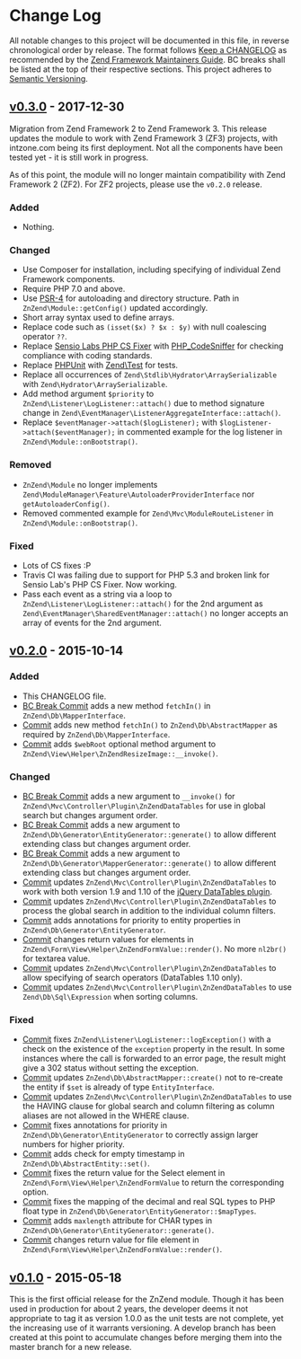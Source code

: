 # Change Log

All notable changes to this project will be documented in this file, in reverse chronological order by release.
The format follows [Keep a CHANGELOG](http://keepachangelog.com/) as recommended by the
[Zend Framework Maintainers Guide](https://github.com/zendframework/maintainers/blob/master/MAINTAINERS.md).
BC breaks shall be listed at the top of their respective sections.
This project adheres to [Semantic Versioning](http://semver.org/).

## [v0.3.0] - 2017-12-30
Migration from Zend Framework 2 to Zend Framework 3. This release updates the module to work with Zend Framework 3 (ZF3)
projects, with intzone.com being its first deployment. Not all the components have been tested yet - it is still
work in progress.

As of this point, the module will no longer maintain compatibility with Zend Framework 2 (ZF2).
For ZF2 projects, please use the `v0.2.0` release.

### Added
- Nothing.

### Changed
- Use Composer for installation, including specifying of individual Zend Framework components.
- Require PHP 7.0 and above.
- Use [PSR-4](http://www.php-fig.org/psr/psr-4/) for autoloading and directory structure. Path in
  `ZnZend\Module::getConfig()` updated accordingly.
- Short array syntax used to define arrays.
- Replace code such as `(isset($x) ? $x : $y)` with null coalescing operator `??`.
- Replace [Sensio Labs PHP CS Fixer](https://github.com/fabpot/php-cs-fixer) with
  [PHP_CodeSniffer](https://github.com/squizlabs/PHP_CodeSniffer) for checking compliance with coding standards.
- Replace [PHPUnit](https://phpunit.de/) with [Zend\Test](https://docs.zendframework.com/zend-test/) for tests.
- Replace all occurrences of `Zend\Stdlib\Hydrator\ArraySerializable` with `Zend\Hydrator\ArraySerializable`.
- Add method argument `$priority` to `ZnZend\Listener\LogListener::attach()` due to method signature change in
  `Zend\EventManager\ListenerAggregateInterface::attach()`.
- Replace `$eventManager->attach($logListener);` with `$logListener->attach($eventManager);` in commented example
  for the log listener in `ZnZend\Module::onBootstrap()`.

### Removed
- `ZnZend\Module` no longer implements `Zend\ModuleManager\Feature\AutoloaderProviderInterface`
  nor `getAutoloaderConfig()`.
- Removed commented example for `Zend\Mvc\ModuleRouteListener` in `ZnZend\Module::onBootstrap()`.

### Fixed
- Lots of CS fixes :P
- Travis CI was failing due to support for PHP 5.3 and broken link for Sensio Lab's PHP CS Fixer. Now working.
- Pass each event as a string via a loop to `ZnZend\Listener\LogListener::attach()` for the 2nd argument
  as `Zend\EventManager\SharedEventManager::attach()` no longer accepts an array of events for the 2nd argument.

## [v0.2.0] - 2015-10-14

### Added
- This CHANGELOG file.
- [BC Break Commit](https://github.com/zionsg/ZnZend/commit/9b7c6746742852d1c4eac725ce769b4b09a6e8d9) adds a new method
  `fetchIn()` in `ZnZend\Db\MapperInterface`.
- [Commit](https://github.com/zionsg/ZnZend/commit/ca5d3ff23f6fe1b444f23dd1333e908e746432f2) adds new method `fetchIn()`
  to `ZnZend\Db\AbstractMapper` as required by `ZnZend\Db\MapperInterface`.
- [Commit](https://github.com/zionsg/ZnZend/commit/b3dcdcc4a76928b32f0f4876467bc4ccfc006683) adds `$webRoot` optional
  method argument to `ZnZend\View\Helper\ZnZendResizeImage::__invoke()`.

### Changed
- [BC Break Commit](https://github.com/zionsg/ZnZend/commit/e3d66d9d290f4aaca54e422e3b2d11c33d41dbf0) adds a new
  argument to `__invoke()` for `ZnZend\Mvc\Controller\Plugin\ZnZendDataTables` for use in global search but changes
  argument order.
- [BC Break Commit](https://github.com/zionsg/ZnZend/commit/ad538b5dd5c5bf85db2961380d5a097fa1779086) adds a new
  argument to `ZnZend\Db\Generator\EntityGenerator::generate()` to allow different extending class but changes argument
  order.
- [BC Break Commit](https://github.com/zionsg/ZnZend/commit/329d251b6af09fc8e12c79ff4cabe939c360acf1) adds a new
  argument to `ZnZend\Db\Generator\MapperGenerator::generate()` to allow different extending class but changes argument
  order.
- [Commit](https://github.com/zionsg/ZnZend/commit/c1e01417e68550e3cc748e87ef0c71095fc6bbfe) updates
  `ZnZend\Mvc\Controller\Plugin\ZnZendDataTables` to work with both version 1.9 and 1.10 of the
  [jQuery DataTables plugin](http://datatables.net/).
- [Commit](https://github.com/zionsg/ZnZend/commit/4726c6ea7fe77f9e8b06392a6c6987ff688810bb) updates
  `ZnZend\Mvc\Controller\Plugin\ZnZendDataTables` to process the global search in addition to the
  individual column filters.
- [Commit](https://github.com/zionsg/ZnZend/commit/9ed55f40d30e736bba4e53bd91402be7a83844da) adds
  annotations for priority to entity properties in `ZnZend\Db\Generator\EntityGenerator`.
- [Commit](https://github.com/zionsg/ZnZend/commit/837031becb37eacda6df9452b025958447c2ecc1) changes return values for
  elements in `ZnZend\Form\View\Helper\ZnZendFormValue::render()`. No more `nl2br()` for textarea value.
- [Commit](https://github.com/zionsg/ZnZend/commit/32c24edc9da9fd9e0e8e0bee497e66a7f6c18c65) updates
  `ZnZend\Mvc\Controller\Plugin\ZnZendDataTables` to allow specifying of search operators (DataTables 1.10 only).
- [Commit](https://github.com/zionsg/ZnZend/commit/789fb150dad1844e128cb098f44ac76b1bf289cd) updates
  `ZnZend\Mvc\Controller\Plugin\ZnZendDataTables` to use `Zend\Db\Sql\Expression` when sorting columns.

### Fixed
- [Commit](https://github.com/zionsg/ZnZend/commit/ec6b932aa18fafcf5428a1a3bd8df0231b4a44d2) fixes
  `ZnZend\Listener\LogListener::logException()` with a check on the existence of the `exception` property in the result.
  In some instances where the call is forwarded to an error page, the result might give a 302 status without setting
  the exception.
- [Commit](https://github.com/zionsg/ZnZend/commit/137907adaeef4df21a49c303e587f16ca2f34003) updates
  `ZnZend\Db\AbstractMapper::create()` not to re-create the entity if `$set` is already of type `EntityInterface`.
- [Commit](https://github.com/zionsg/ZnZend/commit/b2b0d694fedc806f5bb829f761cbfcc7838fb803) updates
  `ZnZend\Mvc\Controller\Plugin\ZnZendDataTables` to use the HAVING clause for global search and column filtering as
  column aliases are not allowed in the WHERE clause.
- [Commit](https://github.com/zionsg/ZnZend/commit/4183045083b08dc434c140bc6990b18b74abce02) fixes
  annotations for priority in `ZnZend\Db\Generator\EntityGenerator` to correctly assign larger numbers for higher
  priority.
- [Commit](https://github.com/zionsg/ZnZend/commit/dfbc4ad71aabe30b7e42ba554fc4c20d63731c3a) adds check for empty
  timestamp in `ZnZend\Db\AbstractEntity::set()`.
- [Commit](https://github.com/zionsg/ZnZend/commit/56919088d16ff624b9552bb8344c890f3de0fc55) fixes the return value for
  the Select element in `ZnZend\Form\View\Helper\ZnZendFormValue` to return the corresponding option.
- [Commit](https://github.com/zionsg/ZnZend/commit/94a00aa3d1b69f0c9a0c23899a62cc666bcb7dea) fixes the mapping of the
  decimal and real SQL types to PHP float type in `ZnZend\Db\Generator\EntityGenerator::$mapTypes`.
- [Commit](https://github.com/zionsg/ZnZend/commit/b0e9b9b73a7a1b52f480feb33da54d3a961f8528) adds `maxlength` attribute
  for CHAR types in `ZnZend\Db\Generator\EntityGenerator::generate()`.
- [Commit](https://github.com/zionsg/ZnZend/commit/87830fc48ba413934eaa1361f4bf601f578d5747) changes return value for
  file element in `ZnZend\Form\View\Helper\ZnZendFormValue::render()`.

## [v0.1.0] - 2015-05-18

This is the first official release for the ZnZend module. Though it has been used in production for about 2 years,
the developer deems it not appropriate to tag it as version 1.0.0 as the unit tests are not complete, yet the increasing
use of it warrants versioning. A develop branch has been created at this point to accumulate changes before merging them
into the master branch for a new release.

[Unreleased]: https://github.com/zionsg/ZnZend/compare/v0.3.0...HEAD
[v0.3.0]: https://github.com/zionsg/ZnZend/compare/v0.2.0...v0.3.0
[v0.2.0]: https://github.com/zionsg/ZnZend/compare/v0.1.0...v0.2.0
[v0.1.0]: https://github.com/zionsg/ZnZend/tree/v0.1.0
